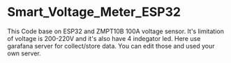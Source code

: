 # Smart_Voltage_Meter_ESP32
This Code base on ESP32 and ZMPT10B 100A voltage sensor. It's limitation of voltage is 200-220V and it's also have 4 indegator led. Here use garafana server for 
collect/store data. You can edit those and used your own server.
